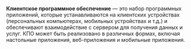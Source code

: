 __Клиентское программное обеспечение__ — это набор программных приложений, которые устанавливаются на клиентских устройствах (персональных компьютерах, мобильных устройствах и т.д.) и обеспечивают взаимодействие с сервером для получения данных и услуг. КПО может быть реализовано в различных формах, включая настольные приложения, веб-приложения и мобильные приложения.
